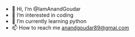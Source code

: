 - 👋 Hi, I’m @IamAnandGoudar
- 👀 I’m interested in coding
- 🌱 I’m currently learning python
- 📫 How to reach me anandgoudar89@gmai.com

<!---
IamAnandGoudar/IamAnandGoudar is a ✨ special ✨ repository because its `README.md` (this file) appears on your GitHub profile.
You can click the Preview link to take a look at your changes.
--->

